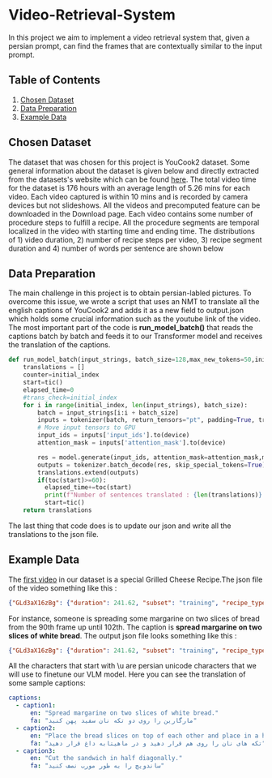 # Video-Retrieval-System
In this project we aim to implement a video retrieval system that, given a persian prompt, can find the frames that are contextually similar to the input prompt.

## **Table of Contents**
1. [Chosen Dataset](#Chosen-Dataset)
2. [Data Preparation](#Data-Preparation)
3. [Example Data](#Example-Data)
## **Chosen Dataset**
The dataset that was chosen for this project is YouCook2 dataset. Some general information about the dataset is given below and directly extracted from the datasets's website which can be found [here](http://youcook2.eecs.umich.edu/).
The total video time for the dataset is 176 hours with an average length of 5.26 mins for each video. Each video captured is within 10 mins and is recorded by camera devices but not slideshows. All the videos and precomputed feature can be downloaded in the Download page.
Each video contains some number of procedure steps to fulfill a recipe. All the procedure segments are temporal localized in the video with starting time and ending time. The distributions of 1) video duration, 2) number of recipe steps per video, 3) recipe segment duration and 4) number of words per sentence are shown below
## **Data Preparation**
The main challenge in this project is to obtain persian-labled pictures. To overcome this issue, we wrote a script that uses an NMT to translate all the english captions of YouCook2 and adds it as a new field to output.json which holds some crucial information such as the youtube link of the video. The most important part of the code is **run_model_batch()** that reads the captions batch by batch and feeds it to our Transformer model and receives the translation of the captions.
```python
def run_model_batch(input_strings, batch_size=128,max_new_tokens=50,initial_index=0, **generator_args):
    translations = []
    counter=initial_index
    start=tic()
    elapsed_time=0
    #trans_check=initial_index
    for i in range(initial_index, len(input_strings), batch_size):
        batch = input_strings[i:i + batch_size]
        inputs = tokenizer(batch, return_tensors="pt", padding=True, truncation=True)
        # Move input tensors to GPU
        input_ids = inputs['input_ids'].to(device)
        attention_mask = inputs['attention_mask'].to(device)

        res = model.generate(input_ids, attention_mask=attention_mask,max_new_tokens=max_new_tokens, **generator_args)
        outputs = tokenizer.batch_decode(res, skip_special_tokens=True)
        translations.extend(outputs)
        if(toc(start)>=60):
          elapsed_time+=toc(start)
          print(f"Number of sentences translated : {len(translations)} , Elapsed time : {elapsed_time} seconds")
          start=tic()
    return translations
```
The last thing that code does is to update our json and write all the translations to the json file.
## **Example Data**
The [first video](https://www.youtube.com/watch?v=GLd3aX16zBg) in our dataset is a special Grilled Cheese Recipe.The json file of the video something like this :
```json
{"GLd3aX16zBg": {"duration": 241.62, "subset": "training", "recipe_type": "113", "annotations": [{"segment": [90, 102], "id": 0, "sentence": "spread margarine on two slices of white bread"}, {"segment": [114, 127], "id": 1, "sentence": "place a slice of cheese on the bread"}, {"segment": [132, 138], "id": 2, "sentence": "place the bread slices on top of each other and place in a hot pan"}, {"segment": [139, 145], "id": 3, "sentence": "flip the sandwich over and press down"}, {"segment": [173, 174], "id": 4, "sentence": "cut the sandwich in half diagonally"}, "video_url": "https://www.youtube.com/watch?v=GLd3aX16zBg"}
```
For instance, someone is spreading some margarine on two slices of bread from the 90th frame up until 102th. The caption is **spread margarine on two slices of white bread**.
The output json file looks something like this :
```json
{"GLd3aX16zBg": {"duration": 241.62, "subset": "training", "recipe_type": "113", "annotations": [{"segment": [90, 102], "id": 0, "sentence": "spread margarine on two slices of white bread", "translation": "\u0645\u0627\u0631\u06af\u0627\u0631\u06cc\u0646 \u0631\u0627 \u0631\u0648\u06cc \u062f\u0648 \u062a\u06a9\u0647 \u0646\u0627\u0646 \u0633\u0641\u06cc\u062f \u067e\u0647\u0646 \u06a9\u0646\u06cc\u062f"}, {"segment": [114, 127], "id": 1, "sentence": "place a slice of cheese on the bread", "translation": "\u06cc\u06a9 \u062a\u06a9\u0647 \u067e\u0646\u06cc\u0631 \u0631\u0648\u06cc \u0646\u0627\u0646 \u0628\u06af\u0630\u0627\u0631"}, {"segment": [132, 138], "id": 2, "sentence": "place the bread slices on top of each other and place in a hot pan", "translation": "\u062a\u06a9\u0647 \u0647\u0627\u06cc \u0646\u0627\u0646 \u0631\u0627 \u0631\u0648\u06cc \u0647\u0645 \u0642\u0631\u0627\u0631 \u062f\u0647\u06cc\u062f \u0648 \u062f\u0631 \u0645\u0627\u0647\u06cc\u062a\u0627\u0628\u0647 \u062f\u0627\u063a \u0642\u0631\u0627\u0631 \u062f\u0647\u06cc\u062f."}, {"segment": [139, 145], "id": 3, "sentence": "flip the sandwich over and press down", "translation": "\u0633\u0627\u0646\u062f\u0648\u06cc\u0686 \u0631\u0627 \u0628\u0647 \u0637\u0631\u0641 \u067e\u0627\u06cc\u06cc\u0646 \u067e\u0631\u062a \u06a9\u0646 \u0648 \u0641\u0634\u0627\u0631\u0634 \u0628\u062f\u0647"}, {"segment": [173, 174], "id": 4, "sentence": "cut the sandwich in half diagonally", "translation": "\u0633\u0627\u0646\u062f\u0648\u06cc\u0686 \u0631\u0627 \u0628\u0647 \u0637\u0648\u0631 \u0645\u0648\u0631\u0628 \u0646\u0635\u0641 \u06a9\u0646\u06cc\u062f"}], "video_url": "https://www.youtube.com/watch?v=GLd3aX16zBg"}
```
All the characters that start with \u are persian unicode characters that we will use to finetune our VLM model.
Here you can see the translation of some sample captions:
```yaml
captions:
  - caption1: 
      en: "Spread margarine on two slices of white bread."
      fa: "مارگارین را روی دو تکه نان سفید پهن کنید"
  - caption2:
      en: "Place the bread slices on top of each other and place in a hot pan."
      fa: "تکه های نان را روی هم قرار دهید و در ماهیتابه داغ قرار دهید"
  - caption3:
      en: "Cut the sandwich in half diagonally."
      fa: "ساندویچ را به طور مورب نصف کنید"
```


